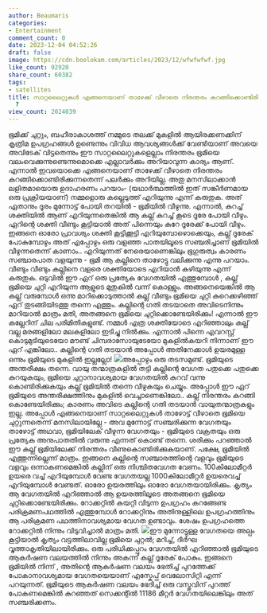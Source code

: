 ```yaml
---
author: Beaumaris
categories:
- Entertainment
comment_count: 0
date: 2023-12-04 04:52:26
draft: false
image: https://cdn.boolokam.com/articles/2023/12/wfwfwfwf.jpg
like_count: 92920
share_count: 60382
tags:
- satellites
title: സാറ്റലൈറ്റുകൾ എങ്ങനെയാണ് താഴേക്ക് വീഴാതെ നിരന്തരം കറങ്ങിക്കൊണ്ടിരിക്കുന്നത്
  ?
view_count: 2024039
---
```


ഭൂമിക്ക് ചുറ്റും, ബഹീരാകാശത്ത് നമ്മുടെ തലക്ക് മുകളിൽ ആയിരക്കണക്കിന് കൃത്രിമ ഉപഗ്രഹങ്ങൾ ഉണ്ടെന്നും വിവിധ ആവശ്യങ്ങൾക്ക് വേണ്ടിയാണ് അവയെ അവിടേക് വിട്ടതെന്നും ഈ സാറ്റലൈറ്റുകളെല്ലാം നിരന്തരം ഭൂമിയെ വലംവെക്കുന്നുണ്ടെന്നുമൊക്കെ എല്ലാവർക്കും അറിയാവുന്ന കാര്യം ആണ്. എന്നാൽ ഇവയൊക്കെ എങ്ങനെയാണ് താഴേക്ക് വീഴാതെ നിരന്തരം കറങ്ങിക്കൊണ്ടിരിക്കുന്നതെന്ന് പലർക്കും അറിയില്ല. അതു മനസിലാക്കാൻ ലളിതമായൊരു ഉദാഹരണം പറയാം- (യഥാർത്ഥത്തിൽ ഇത് സങ്കീര്‍ണമായ ഒരു പ്രക്രിയയാണ്) നമ്മളൊരു കല്ലെടുത്ത് എറിയുന്നു എന്ന് കരുതുക. അത് ഏതാനും ദൂരം മുന്നോട്ട് പോയി തറയിൽ - ഭൂമിയിൽ വീഴുന്നു. എന്നാൽ, കുറച്ച് ശക്തിയിൽ ആണ് എറിയുന്നതെങ്കിൽ ആ കല്ല് കുറച്ച് കൂടെ ദൂരേ പോയി വീഴും. ഏറിന്റെ ശക്തി വീണ്ടും കൂട്ടിയാൽ അത് പിന്നെയും കുറേ ദൂരേക്ക് പോയി വീഴും. ഇങ്ങനെ ഓരോ പ്രാവശ്യം ശക്തി കൂട്ടിക്കൂട്ടി എറിയുമ്പോഴൊക്കെയും, കല്ല് ദൂരേക് പോകുമ്പോഴും അത് എപ്പോഴും ഒരു വളഞ്ഞ പാതയിലൂടെ സഞ്ചരിച്ചാണ് ഭൂമിയിൽ വീഴുന്നതെന്ന് കാണാം.. എറിയുന്നത് നേരെയാണെങ്കിലും ഭൂഗുരുത്വം കാരണം സഞ്ചാരപാത വളയുന്നു - ഭൂമി ആ കല്ലിനെ താഴോട്ടു വലിക്കുന്നു എന്നു പറയാം. വീണ്ടും വീണ്ടും കല്ലിനെ വളരെ ശക്തിയോടെ എറിയാൻ കഴിയുന്നു എന്ന് കരുതുക. ഒടുവിൽ ഈ ഏറ് ഒരു പ്രത്യേക വേഗതയിൽ എത്തുമ്പോൾ , കല്ല് ഭൂമിയെ ചുറ്റി എറിയുന്ന ആളുടെ മുതുകിൽ വന്ന് കൊള്ളും. അങ്ങനെയെങ്കിൽ ആ കല്ല് വരുമ്പോൾ ഒന്നു മാറിക്കൊടുത്താൽ കല്ല് വീണ്ടും ഭൂമിയെ ചുറ്റി കുറെക്കഴിഞ്ഞ് ഏറ് തുടങ്ങിയിടത്തു തന്നെ എത്തും. കല്ലിന്റെ ഗതി തടയാതെ അവിടെനിന്നും മാറിയാൽ മാത്രം മതി, അതങ്ങനെ ഭൂമിയെ ചുറ്റിക്കൊണ്ടേയിരിക്കും! എന്നാൽ ഈ കല്ലേറിന് ചില പരിമിതികളുണ്ട്. നമ്മൾ എത്ര ശക്തിയോടെ എറിഞ്ഞാലും കല്ല് വല്ല മരങ്ങളിലോ മലകളിലോ ഇടിച്ചു നിൽക്കും. എന്നാൽ പിന്നെ എവറസ്റ്റ് കൊടുമുടിയുടെയോ മൗണ്ട് ചിമ്പരാസോയുടേയോ മുകളിൽകയറി നിന്നാണ് ഈ ഏറ് എങ്കിലോ.. കല്ലിന്റെ ഗതി തടയാൻ അപ്പോൾ അതിനേക്കാൾ ഉയരമുള്ള ഒന്നും ഭൂമിയുടെ മുകളിൽ ഇല്ലല്ലോ! ![](https://cdn.boolokam.com/articles/2023/12/wfwfwfwf.jpg)അപ്പോഴും ഒരു തടസമുണ്ട്. ഭൂമിയുടെ അന്തരീക്ഷം തന്നെ. വായു തന്മാത്രകളിൽ തട്ടി കല്ലിന്റെ വേഗത പതുക്കെ പതുക്കെ കുറയുകയും, ഭൂമിയെ ചുറ്റാനാവശ്യമായ വേഗതയിൽ കുറവ് വന്നു കൊണ്ടിരിക്കുകയും കല്ല് ഭൂമിയിൽ തന്നെ വീഴുകയും ചെയ്യും. അപ്പോൾ ഈ ഏറ് ഭൂമിയുടെ അന്തരീക്ഷത്തിനും മുകളിൽ വെച്ചാണെങ്കിലോ.. കല്ല് നിരന്തരം കറങ്ങി കൊണ്ടേയിരിക്കും; കാരണം അവിടെ കല്ലിന്റെ ഗതി തടയാൻ വായുതന്മാത്രകളും ഇല്ല. അപ്പോൾ എങ്ങനെയാണ് സാറ്റലൈറ്റുകൾ താഴോട്ട് വീഴാതെ ഭൂമിയെ ചുറ്റുന്നതെന്ന് മനസിലായില്ലേ - അവ മുന്നോട്ട് സഞ്ചരിക്കുന്ന വേഗതയും താഴോട്ട് അഥവാ, ഭൂമിയിലേക് വീഴുന്ന വേഗതയും - ഭൂമിയുടെ വക്രതയും ഒരു പ്രത്യേക അനുപാതതിൽ വരുന്നു എന്നത് കൊണ്ട് തന്നെ. ശരിക്കും പറഞ്ഞാല്‍ ഈ കല്ല് ഭൂമിയിലേക്ക് നിരന്തരം വീണുകൊണ്ടിരിക്കുകയാണ്. പക്ഷേ, ഭൂമീയിൽ എത്തുന്നില്ലെന്ന് മാത്രം. ഇങ്ങനെ കല്ലിന്റെ സഞ്ചാരത്തിന്റെ വളവും ഭൂമിയുടെ വളവും ഒന്നാകണമെങ്കില്‍ കല്ലിന് ഒരു നിശ്ചിതവേഗത വേണം. 100കിലോമീറ്റര്‍ ഉയരെ വച്ച് എറിയുമ്പോള്‍ വേണ്ട വേഗതയല്ല 1000കിലോമീറ്റര്‍ ഉയരെവച്ച് എറിയുമ്പോള്‍ വേണ്ടത്. ഓരോ ഉയരത്തിലും ഓരോ വേഗതയായിരിക്കും. കൃത്യം ആ വേഗതയില്‍ എറിഞ്ഞാല്‍ ആ ഉയരത്തിലൂടെ അതങ്ങനെ ഭൂമിയെ ചുറ്റിക്കൊണ്ടേയിരിക്കും. റോക്കറ്റില്‍ കയറ്റി വിടുന്ന ഉപഗ്രഹം കറങ്ങേണ്ട പരിക്രമണപഥത്തില്‍ എത്തുമ്പോള്‍ റോക്കറ്റിനും അതിനുള്ളിലെ ഉപഗ്രഹത്തിനും ആ പരിക്രമണ പഥത്തിനാവശ്യമായ വേഗത ഉണ്ടാവും. ശേഷം ഉപഗ്രഹത്തെ റോക്കറ്റിൽ നിന്നും വിടുവിച്ചാൽ മാത്രം മതി. ![](https://cdn.boolokam.com/articles/2023/12/qffff.jpg)ഈ മുന്നോട്ടുള്ള വേഗതയെ അല്പം കൂട്ടിയാൽ കൃത്യം വട്ടത്തിലാവില്ല ഭൂമിയെ ചുറ്റല്‍; മറിച്ച്, ദീർഘ വൃത്താകൃതിയിലായിരിക്കും. ഒരു പരിധിക്കപ്പുറം വേഗതയില്‍ എറിഞ്ഞാല്‍ ഭൂമിയുടെ ആകര്‍ഷണ വലയത്തില്‍ നിന്നും അകന്ന് കല്ല് ദൂരേക് പോകും. ഇങ്ങനെ ഭൂമിയിൽ നിന്ന് , അതിന്റെ ആകർഷണ വലയം ഭേതിച്ച് പുറത്തേക്ക് പോകാനാവശ്യമായ വേഗതയെയാണ് എസ്കേപ്പ് വെലോസിറ്റി എന്ന് പറയുന്നത്. ഭൂമിയുടെ ആകർഷണ വലയം ഭേദിച്ച് ഒരു വസ്തുവിന് പുറത്ത് പോകണമെങ്കിൽ കുറഞ്ഞത് സെക്കന്റിൽ 11186 മീറ്റർ വേഗതയിലെങ്കിലും അത് സഞ്ചരിക്കണം.